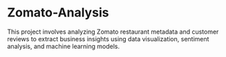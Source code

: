 # Zomato-Analysis
This project involves analyzing Zomato restaurant metadata and customer reviews to extract business insights using data visualization, sentiment analysis, and machine learning models.
